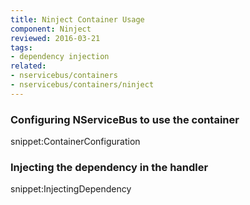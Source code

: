 ```yaml
---
title: Ninject Container Usage
component: Ninject
reviewed: 2016-03-21
tags:
- dependency injection
related:
- nservicebus/containers
- nservicebus/containers/ninject
---
```


### Configuring NServiceBus to use the container

snippet:ContainerConfiguration


### Injecting the dependency in the handler

snippet:InjectingDependency